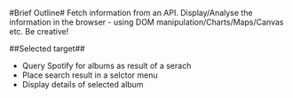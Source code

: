 #Brief Outline#
Fetch information from an API.
Display/Analyse the information in the browser - using DOM manipulation/Charts/Maps/Canvas etc.
Be creative!

##Selected target##
- Query Spotify for albums as result of a serach
- Place search result in a selctor menu
- Display details of selected album